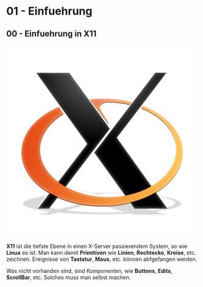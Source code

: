 # 01 - Einfuehrung
## 00 - Einfuehrung in X11

![X11.png](X11.png)

**X11** ist die tiefste Ebene in einen X-Server passierendem System, so wie **Linux** es ist.
Man kann damit **Primitiven** wie **Linien**, **Rechtecke**, **Kreise**, etc. zeichnen.
Ereignisse von **Tastatur**, **Maus**, etc. können abfgefangen werden.

Was nicht vorhanden sind, sind Komponenten, wie **Buttons**, **Edits**, **ScrollBar**, etc. 
Solches muss man selbst machen.

